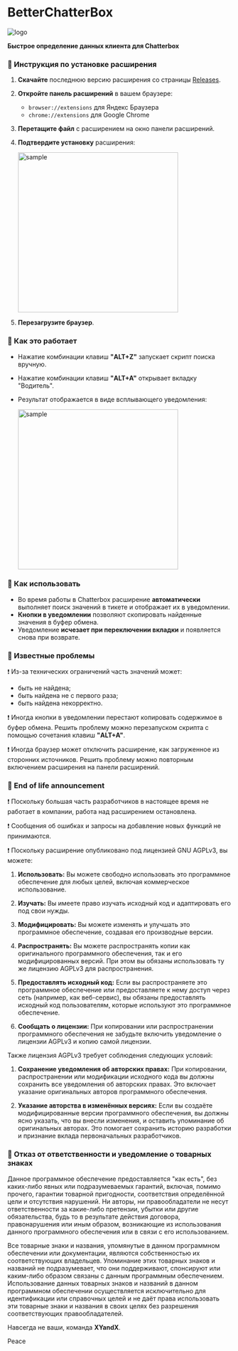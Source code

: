 # BetterChatterBox

![logo](https://github.com/user-attachments/assets/2007994c-d747-40d0-8d1e-070b569b42cb)

**Быстрое определение данных клиента для Chatterbox**

### 📌 Инструкция по установке расширения

1. **Скачайте** последнюю версию расширения со страницы [Releases](#).
2. **Откройте панель расширений** в вашем браузере:
   - `browser://extensions` для Яндекс Браузера
   - `chrome://extensions` для Google Chrome
3. **Перетащите файл** с расширением на окно панели расширений.
4. **Подтвердите установку** расширения:

   <img width="360" alt="sample" src="https://github.com/user-attachments/assets/88e92f1e-0fb0-4f0e-a54e-dd67b1e69aa3">

5. **Перезагрузите браузер**.

### 📌 Как это работает

- Нажатие комбинации клавиш **"ALT+Z"** запускает скрипт поиска вручную.
- Нажатие комбинации клавиш **"ALT+A"** открывает вкладку "Водитель".
- Результат отображается в виде всплывающего уведомления:

  <img width="360" alt="sample" src="https://github.com/user-attachments/assets/5c275b74-0aa1-4f39-8c42-8d77ef383f70">

### 📌 Как использовать

- Во время работы в Chatterbox расширение **автоматически** выполняет поиск значений в тикете и отображает их в уведомлении.
- **Кнопки в уведомлении** позволяют скопировать найденные значения в буфер обмена.
- Уведомление **исчезает при переключении вкладки** и появляется снова при возврате.

### 📌 Известные проблемы

❗ Из-за технических ограничений часть значений может:
   - быть не найдена;
   - быть найдена не с первого раза;
   - быть найдена некорректно.

❗ Иногда кнопки в уведомлении перестают копировать содержимое в буфер обмена. Решить проблему можно перезапуском скрипта с помощью сочетания клавиш **"ALT+A"**.

❗ Иногда браузер может отключить расширение, как загруженное из сторонних источников. Решить проблему можно повторным включением расширения на панели расширений.

### 📌 End of life announcement

❗ Поскольку большая часть разработчиков в настоящее время не работает в компании, работа над расширением остановлена.

❗ Сообщения об ошибках и запросы на добавление новых функций не принимаются.

❗ Поскольку расширение опубликовано под лицензией GNU AGPLv3, вы можете:

1. **Использовать:** Вы можете свободно использовать это программное обеспечение для любых целей, включая коммерческое использование.

2. **Изучать:** Вы имеете право изучать исходный код и адаптировать его под свои нужды.

3. **Модифицировать:** Вы можете изменять и улучшать это программное обеспечение, создавая его производные версии.

4. **Распространять:** Вы можете распространять копии как оригинального программного обеспечения, так и его модифицированных версий. При этом вы обязаны использовать ту же лицензию AGPLv3 для распространения.

5. **Предоставлять исходный код:** Если вы распространяете это программное обеспечение или предоставляете к нему доступ через сеть (например, как веб-сервис), вы обязаны предоставлять исходный код пользователям, которые используют это программное обеспечение.

6. **Сообщать о лицензии:** При копировании или распространении программного обеспечения не забудьте включить уведомление о лицензии AGPLv3 и копию самой лицензии.

Также лицензия AGPLv3 требует соблюдения следующих условий:

1. **Сохранение уведомления об авторских правах:** При копировании, распространении или модификации исходного кода вы должны сохранить все уведомления об авторских правах. Это включает указание оригинальных авторов программного обеспечения.

2. **Указание авторства в изменённых версиях:** Если вы создаёте модифицированные версии программного обеспечения, вы должны ясно указать, что вы внесли изменения, и оставить упоминание об оригинальных авторах. Это помогает сохранить историю разработки и признание вклада первоначальных разработчиков.


### 📌 Отказ от ответственности и уведомление о товарных знаках

Данное программное обеспечение предоставляется "как есть", без каких-либо явных или подразумеваемых гарантий, включая, помимо прочего, гарантии товарной пригодности, соответствия определённой цели и отсутствия нарушений. Ни авторы, ни правообладатели не несут ответственности за какие-либо претензии, убытки или другие обязательства, будь то в результате действия договора, правонарушения или иным образом, возникающие из использования данного программного обеспечения или в связи с его использованием.

Все товарные знаки и названия, упомянутые в данном программном обеспечении или документации, являются собственностью их соответствующих владельцев. Упоминание этих товарных знаков и названий не подразумевает, что они поддерживают, спонсируют или каким-либо образом связаны с данным программным обеспечением. Использование данных товарных знаков и названий в данном программном обеспечении осуществляется исключительно для идентификации или справочных целей и не даёт права использовать эти товарные знаки и названия в своих целях без разрешения соответствующих правообладателей.

Навсегда не ваши, команда **XYandX**.

Peace
